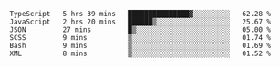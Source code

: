 <!--START_SECTION:waka-->

```text
TypeScript   5 hrs 39 mins   ███████████████▓░░░░░░░░░   62.28 %
JavaScript   2 hrs 20 mins   ██████▒░░░░░░░░░░░░░░░░░░   25.67 %
JSON         27 mins         █▒░░░░░░░░░░░░░░░░░░░░░░░   05.00 %
SCSS         9 mins          ▒░░░░░░░░░░░░░░░░░░░░░░░░   01.74 %
Bash         9 mins          ▒░░░░░░░░░░░░░░░░░░░░░░░░   01.69 %
XML          8 mins          ▒░░░░░░░░░░░░░░░░░░░░░░░░   01.52 %
```

<!--END_SECTION:waka-->


<!--
**Leorio21/Leorio21** is a ✨ _special_ ✨ repository because its `README.md` (this file) appears on your GitHub profile.

Here are some ideas to get you started:

- 🔭 I’m currently working on ...
- 🌱 I’m currently learning ...
- 👯 I’m looking to collaborate on ...
- 🤔 I’m looking for help with ...
- 💬 Ask me about ...
- 📫 How to reach me: ...
- 😄 Pronouns: ...
- ⚡ Fun fact: ...
-->
